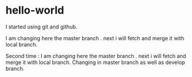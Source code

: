 # hello-world

I started using git and github.

I am changing here the master branch . next i will fetch and merge it with local branch.


Second time : I am changing here the master branch . next i will fetch and merge it with local branch.
Changing in master branch as well as develop branch.
